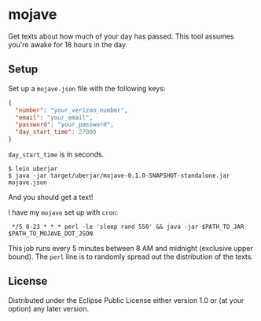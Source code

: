 # mojave

Get texts about how much of your day has passed. This tool assumes you're awake for 18 hours in the day.

## Setup

Set up a `mojave.json` file with the following keys:

```json
{
  "number": "your_verizon_number",
  "email": "your_email",
  "password": "your_password",
  "day_start_time": 27000
}
```

`day_start_time` is in seconds.

```
$ lein uberjar
$ java -jar target/uberjar/mojave-0.1.0-SNAPSHOT-standalone.jar mojave.json
```

And you should get a text!

I have my `mojave` set up with `cron`:

` */5 8-23 * * * perl -le 'sleep rand 550' && java -jar $PATH_TO_JAR $PATH_TO_MOJAVE_DOT_JSON`

This job runs every 5 minutes between 8 AM and midnight (exclusive upper bound). The `perl` line is to randomly spread out the distribution of the texts.

## License

Distributed under the Eclipse Public License either version 1.0 or (at
your option) any later version.
